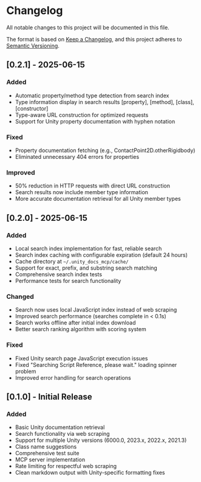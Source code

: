 # Changelog

All notable changes to this project will be documented in this file.

The format is based on [Keep a Changelog](https://keepachangelog.com/en/1.0.0/),
and this project adheres to [Semantic Versioning](https://semver.org/spec/v2.0.0.html).

## [0.2.1] - 2025-06-15

### Added
- Automatic property/method type detection from search index
- Type information display in search results [property], [method], [class], [constructor]
- Type-aware URL construction for optimized requests
- Support for Unity property documentation with hyphen notation

### Fixed
- Property documentation fetching (e.g., ContactPoint2D.otherRigidbody)
- Eliminated unnecessary 404 errors for properties

### Improved
- 50% reduction in HTTP requests with direct URL construction
- Search results now include member type information
- More accurate documentation retrieval for all Unity member types

## [0.2.0] - 2025-06-15

### Added
- Local search index implementation for fast, reliable search
- Search index caching with configurable expiration (default 24 hours)
- Cache directory at `~/.unity_docs_mcp/cache/`
- Support for exact, prefix, and substring search matching
- Comprehensive search index tests
- Performance tests for search functionality

### Changed
- Search now uses local JavaScript index instead of web scraping
- Improved search performance (searches complete in < 0.1s)
- Search works offline after initial index download
- Better search ranking algorithm with scoring system

### Fixed
- Fixed Unity search page JavaScript execution issues
- Fixed "Searching Script Reference, please wait." loading spinner problem
- Improved error handling for search operations

## [0.1.0] - Initial Release

### Added
- Basic Unity documentation retrieval
- Search functionality via web scraping
- Support for multiple Unity versions (6000.0, 2023.x, 2022.x, 2021.3)
- Class name suggestions
- Comprehensive test suite
- MCP server implementation
- Rate limiting for respectful web scraping
- Clean markdown output with Unity-specific formatting fixes
